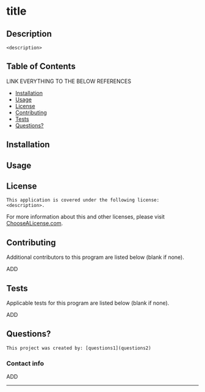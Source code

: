 <h1>title</h1>

<link title above>

<license badge goes here using function based on license>

## Description

```
<description>
```

## Table of Contents

LINK EVERYTHING TO THE BELOW REFERENCES

- <a href="#installation">Installation</a>
- <a href="#usage">Usage</a>
- <a href="#license">License</a>
- <a href="#contributing">Contributing</a>
- <a href="#tests">Tests</a>
- <a href="#questions">Questions?</a>

## Installation

<installation>

## Usage

<usage>

## License

```
This application is covered under the following license: <description>.
```

For more information about this and other licenses, please visit [ChooseALicense.com](https://choosealicense.com/licenses/).

## Contributing

Additional contributors to this program are listed below (blank if none).

ADD <contributing>

## Tests

Applicable tests for this program are listed below (blank if none).

ADD <tests>

## Questions?

```
This project was created by: [questions1](questions2)
```

### Contact info

ADD <questions3>

---

```

```
